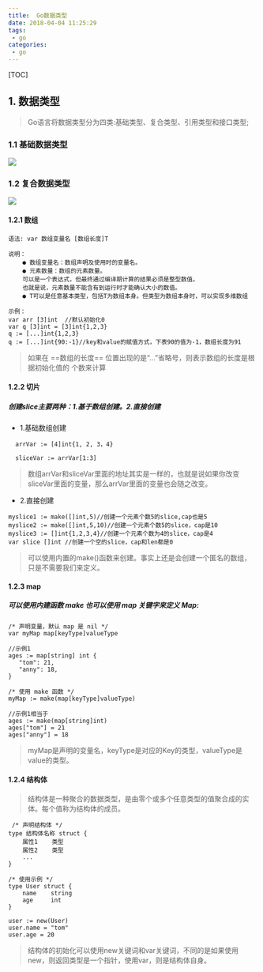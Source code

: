 ```yaml
---
title:  Go数据类型
date: 2018-04-04 11:25:29
tags:
 - go
categories:
 - go
---
```

[TOC]

 ## 1. 数据类型
> Go语言将数据类型分为四类:基础类型、复合类型、引用类型和接口类型;


### 1.1 基础数据类型
![](https://mrliuqh.github.io/directionsImg/go/dataType1.png)

### 1.2 复合数据类型
![](https://mrliuqh.github.io/directionsImg/go/dataType2.png)


<!--more-->
#### 1.2.1 数组

```
语法: var 数组变量名 [数组长度]T

说明：
    ● 数组变量名：数组声明及使用时的变量名。
    ● 元素数量：数组的元素数量。
    可以是一个表达式，但最终通过编译期计算的结果必须是整型数值。
    也就是说，元素数量不能含有到运行时才能确认大小的数值。
    ● T可以是任意基本类型，包括T为数组本身。但类型为数组本身时，可以实现多维数组

示例：
var arr [3]int  //默认初始化0
var q [3]int = [3]int{1,2,3}
q := [...]int{1,2,3}
q := [...]int{90:-1}//key和value的赋值方式，下表90的值为-1，数组长度为91

```
> 如果在 ==数组的长度== 位置出现的是“...”省略号，则表示数组的长度是根据初始化值的 个数来计算


#### 1.2.2 切片
 ##### 创建slice主要两种：1.基于数组创建。2.直接创建
 - 1.基础数组创建
```
  arrVar := [4]int{1, 2, 3，4} 
  
  sliceVar := arrVar[1:3]
```
> 数组arrVar和sliceVar里面的地址其实是一样的，也就是说如果你改变sliceVar里面的变量，那么arrVar里面的变量也会随之改变。

- 2.直接创建
 ```
myslice1 := make([]int,5)//创建一个元素个数5的slice,cap也是5
myslice2 := make([]int,5,10)//创建一个元素个数5的slice，cap是10
myslice3 := []int{1,2,3,4}//创建一个元素个数为4的slice，cap是4
var slice []int //创建一个空的slice，cap和len都是0
```
> 可以使用内置的make()函数来创建。事实上还是会创建一个匿名的数组，只是不需要我们来定义。

#### 1.2.3 map
 ##### 可以使用内建函数 make 也可以使用 map 关键字来定义 Map:
 ```
 /* 声明变量，默认 map 是 nil */
var myMap map[keyType]valueType

//示例1
ages := map[string] int {
    "tom": 21,
    "anny": 18,
}

/* 使用 make 函数 */
myMap := make(map[keyType]valueType)

//示例1相当于
ages := make(map[string]int)
ages["tom"] = 21
ages["anny"] = 18

 ```
> myMap是声明的变量名，keyType是对应的Key的类型，valueType是value的类型。
 
 
 #### 1.2.4 结构体
> 结构体是一种聚合的数据类型，是由零个或多个任意类型的值聚合成的实体。每个值称为结构体的成员。

```
 /* 声明结构体 */
type 结构体名称 struct {
    属性1    类型
    属性2    类型
    ...
}

/* 使用示例 */
type User struct {
    name    string
    age     int
}

user := new(User)
user.name = "tom"
user.age = 20

```
> 结构体的初始化可以使用new关键词和var关键词，不同的是如果使用new，则返回类型是一个指针，使用var，则是结构体自身。